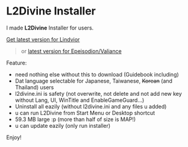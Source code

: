 # L2Divine Installer #

I made **L2Divine** Installer for users.

[Get latest version for Lindvior](http://code.google.com/p/l2divine-installer/downloads/detail?name=L2Divine10.5.3.2415_Setup.exe&can=2&q=)
> or
[latest version for Epeisodion/Valiance](http://code.google.com/p/l2divine-installer/downloads/detail?name=L2Divine10.6.8.2464_Setup.exe&can=2&q=)

Feature:
  * need nothing else without this to download (Guidebook including)
  * Dat language selectable for Japanese, Taiwanese, ~~Korean~~ (and Thailand) users
  * l2divine.ini is safety (not overwrite, not delete and not add new key without Lang, UI, WinTitle and EnableGameGuard...)
  * Uninstall all eazily (without l2divine.ini and any files u added)
  * u can run L2Divine from Start Menu or Desktop shortcut
  * 59.3 MB large :p (more than half of size is MAP!)
  * u can update eazily (only run installer)

Enjoy!